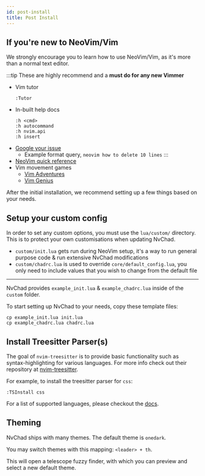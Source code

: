 ```yaml
---
id: post-install
title: Post Install
---
```


## If you're new to NeoVim/Vim

We strongly encourage you to learn how to use NeoVim/Vim, as it's more than a normal text editor.

:::tip
These are highly recommend and a **must do for any new Vimmer**
- Vim tutor
  ```
  :Tutor
  ```
- In-built help docs
  ```
  :h <cmd>
  :h autocommand
  :h nvim.api
  :h insert
  ```
- [Google your issue](https://google.com)
   - Example format query, `neovim how to delete 10 lines`
:::
- [NeoVim quick reference](https://neovim.io/doc/user/quickref.html)
- Vim movement games
   - [Vim Adventures](https://vim-adventures.com/)
   - [Vim Genius](http://www.vimgenius.com/)

After the initial installation, we recommend setting up a few things based on your needs.

## Setup your custom config

In order to set any custom options, you must use the `lua/custom/` directory. This is to protect your own customisations when updating NvChad.

- `custom/init.lua` gets run during NeoVim setup, it's a way to run general purpose code & run extensive NvChad modifications
- `custom/chadrc.lua` is used to override `core/default_config.lua`, you only need to include values that you wish to change from the default file

---

NvChad provides `example_init.lua` & `example_chadrc.lua` inside of the `custom` folder.

To start setting up NvChad to your needs, copy these template files:

```
cp example_init.lua init.lua
cp example_chadrc.lua chadrc.lua
```

## Install Treesitter Parser(s)

The goal of `nvim-treesitter` is to provide basic functionality such as syntax-highlighting for various languages. For more info check out their repository at [nvim-treesitter](https://github.com/nvim-treesitter/nvim-treesitter).

For example, to install the treesitter parser for `css`: 

```shell
:TSInstall css
```

For a list of supported languages, please checkout the [docs](https://github.com/nvim-treesitter/nvim-treesitter#supported-languages).

## Theming

NvChad ships with many themes. The default theme is `onedark`.

You may switch themes with this mapping: `<leader> + th`.

This will open a telescope fuzzy finder, with which you can preview and select a new default theme.
